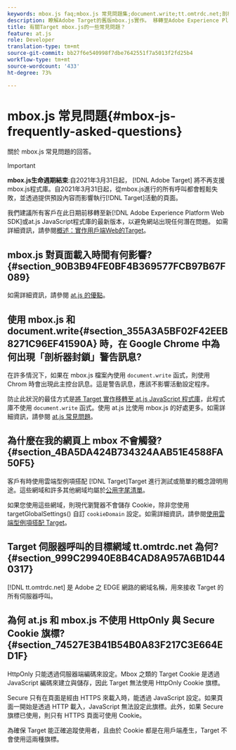 ```yaml
---
keywords: mbox.js faq;mbox.js 常見問題集;document.write;tt.omtrdc.net;剖析器封鎖
description: 瞭解Adobe Target的舊版mbox.js實作。 移轉至Adobe Experience Platform Web SDK(AEP Web SDK)或最新版的at.js。
title: 有關Target mbox.js的一些常見問題？
feature: at.js
role: Developer
translation-type: tm+mt
source-git-commit: bb27f6e540998f7dbe7642551f7a5013f2fd25b4
workflow-type: tm+mt
source-wordcount: '433'
ht-degree: 73%

---
```



# mbox.js 常見問題{#mbox-js-frequently-asked-questions}

關於 mbox.js 常見問題的回答。

>[!IMPORTANT]
>
>**mbox.js生命週期結束**:自2021年3月31日起， [!DNL Adobe Target] 將不再支援mbox.js程式庫。自2021年3月31日起，從mbox.js進行的所有呼叫都會輕鬆失敗，並透過提供預設內容而影響執行[!DNL Target]活動的頁面。
>
>我們建議所有客戶在此日期前移轉至新[!DNL Adobe Experience Platform Web SDK]或at.js JavaScript程式庫的最新版本，以避免網站出現任何潛在問題。 如需詳細資訊，請參閱[概述：實作用戶端Web的Target](/help/c-implementing-target/c-implementing-target-for-client-side-web/implement-target-for-client-side-web.md)。

## mbox.js 對頁面載入時間有何影響? {#section_90B3B94FE0BF4B369577FCB97B67F089}

如需詳細資訊，請參閱 [at.js 的優點](/help/c-implementing-target/c-implementing-target-for-client-side-web/t-mbox-download/c-target-atjs-implementation/target-atjs-implementation.md#benefits)。

## 使用 mbox.js 和 document.write{#section_355A3A5BF02F42EEB8271C96EF41590A} 時，在 Google Chrome 中為何出現「剖析器封鎖」警告訊息? 

在許多情況下，如果在 mbox.js 檔案內使用 `document.write` 函式，則使用 Chrom 時會出現此主控台訊息。這是警告訊息，應該不影響活動設定程序。

防止此狀況的最佳方式是[將 Target 實作移轉至 at.js JavaScript 程式庫](/help/c-implementing-target/c-implementing-target-for-client-side-web/t-mbox-download/c-target-atjs-implementation/target-migrate-atjs.md#task_DE55DCE9AC2F49728395665DE1B1E6EA)，此程式庫不使用 `document.write` 函式。使用 at.js 比使用 mbox.js 的好處更多。如需詳細資訊，請參閱 [at.js 常見問題](/help/c-implementing-target/c-implementing-target-for-client-side-web/c-target-atjs-faq/target-atjs-faq.md#concept_D6EFE8D84A06476DB5ABD494D7E8C769)。

## 為什麼在我的網頁上 mbox 不會觸發? {#section_4BA5DA424B734324AAB51E4588FA50F5}

 客戶有時使用雲端型例項搭配 [!DNL Target]Target 進行測試或簡單的概念證明用途。這些網域和許多其他網域均屬於[公用字尾清單](https://publicsuffix.org/list/public_suffix_list.dat)。

如果您使用這些網域，則現代瀏覽器不會儲存 Cookie，除非您使用 targetGlobalSettings() 自訂 `cookieDomain` 設定。如需詳細資訊，請參閱[使用雲端型例項搭配 Target](/help/c-implementing-target/c-implementing-target-for-client-side-web/c-target-debugging-atjs/targeting-using-cloud-based-instances.md#concept_A2077766948F4EA081CE592D8998F566)。

## Target 伺服器呼叫的目標網域 tt.omtrdc.net 為何? {#section_999C29940E8B4CAD8A957A6B1D440317}

[!DNL tt.omtrdc.net] 是 Adobe 之 EDGE 網路的網域名稱，用來接收 Target 的所有伺服器呼叫。

## 為何 at.js 和 mbox.js 不使用 HttpOnly 與 Secure Cookie 旗標? {#section_74527E3B41B54B0A83F217C3E664ED1F}

HttpOnly 只能透過伺服器端編碼來設定。Mbox 之類的 Target Cookie 是透過 JavaScript 編碼來建立與儲存，因此 Target 無法使用 HttpOnly Cookie 旗標。

Secure 只有在頁面是經由 HTTPS 來載入時，能透過 JavaScript 設定。如果頁面一開始是透過 HTTP 載入，JavaScript 無法設定此旗標。此外，如果 Secure 旗標已使用，則只有 HTTPS 頁面可使用 Cookie。

為確保 Target 能正確追蹤使用者，且由於 Cookie 都是在用戶端產生，Target 不會使用這兩種旗標。
